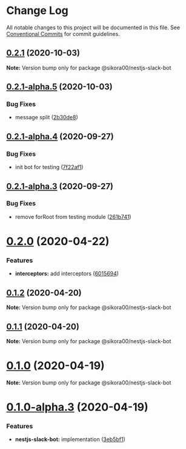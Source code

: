 # Change Log

All notable changes to this project will be documented in this file.
See [Conventional Commits](https://conventionalcommits.org) for commit guidelines.

## [0.2.1](https://github.com/Sikora00/packages/compare/@sikora00/nestjs-slack-bot@0.2.1-alpha.5...@sikora00/nestjs-slack-bot@0.2.1) (2020-10-03)

**Note:** Version bump only for package @sikora00/nestjs-slack-bot





## [0.2.1-alpha.5](https://github.com/Sikora00/packages/compare/@sikora00/nestjs-slack-bot@0.2.1-alpha.4...@sikora00/nestjs-slack-bot@0.2.1-alpha.5) (2020-10-03)


### Bug Fixes

* message split ([2b30de8](https://github.com/Sikora00/packages/commit/2b30de887b98554569869c7933ebed4c739cd1fd))





## [0.2.1-alpha.4](https://github.com/Sikora00/packages/compare/@sikora00/nestjs-slack-bot@0.2.1-alpha.3...@sikora00/nestjs-slack-bot@0.2.1-alpha.4) (2020-09-27)


### Bug Fixes

* init bot for testing ([7f22af1](https://github.com/Sikora00/packages/commit/7f22af1cd1c45d6b157e72f0b9679b2bac72a795))





## [0.2.1-alpha.3](https://github.com/Sikora00/packages/compare/@sikora00/nestjs-slack-bot@0.2.1-alpha.2...@sikora00/nestjs-slack-bot@0.2.1-alpha.3) (2020-09-27)


### Bug Fixes

* remove forRoot from testing module ([261b741](https://github.com/Sikora00/packages/commit/261b741476e71134a4054de2225b749b67247d1b))





# [0.2.0](https://github.com/Sikora00/packages/compare/@sikora00/nestjs-slack-bot@0.1.2...@sikora00/nestjs-slack-bot@0.2.0) (2020-04-22)


### Features

* **interceptors:** add interceptors ([6015694](https://github.com/Sikora00/packages/commit/6015694f1149235520b60818adc741655a71851f))





## [0.1.2](https://github.com/Sikora00/packages/compare/@sikora00/nestjs-slack-bot@0.1.1...@sikora00/nestjs-slack-bot@0.1.2) (2020-04-20)

**Note:** Version bump only for package @sikora00/nestjs-slack-bot





## [0.1.1](https://github.com/Sikora00/packages/compare/@sikora00/nestjs-slack-bot@0.1.0...@sikora00/nestjs-slack-bot@0.1.1) (2020-04-20)

**Note:** Version bump only for package @sikora00/nestjs-slack-bot





# [0.1.0](https://github.com/Sikora00/packages/compare/@sikora00/nestjs-slack-bot@0.1.0-alpha.3...@sikora00/nestjs-slack-bot@0.1.0) (2020-04-19)

**Note:** Version bump only for package @sikora00/nestjs-slack-bot





# [0.1.0-alpha.3](https://github.com/Sikora00/packages/compare/@sikora00/nestjs-slack-bot@0.1.0-alpha.2...@sikora00/nestjs-slack-bot@0.1.0-alpha.3) (2020-04-19)


### Features

* **nestjs-slack-bot:** implementation ([3eb5bf1](https://github.com/Sikora00/packages/commit/3eb5bf100e5274fbca2664e400b769a75a70b100))
